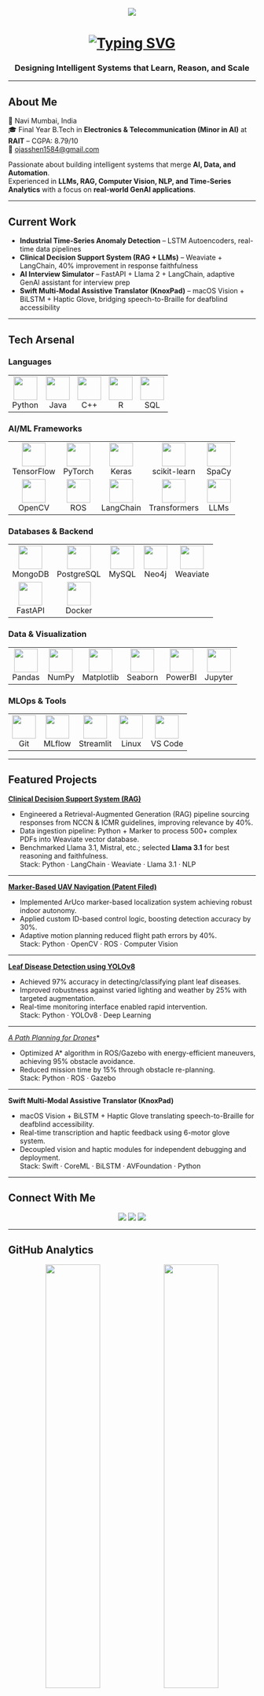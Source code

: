<!-- ========================================================= -->
<!--         Ojas Vinay Shenwai | AI Engineer Portfolio       -->
<!-- ========================================================= -->

<!-- Header Banner -->
<p align="center">
  <img src="https://capsule-render.vercel.app/api?type=rect&color=0:00C6FF,100:0A0A0A&height=80&text=Ojas%20Vinay%20Shenwai&fontAlign=50&fontAlignY=50&fontSize=30&fontColor=ffffff&animation=fadeIn" />
</p>

<h1 align="center">
  <a href="https://github.com/Ojas1584" target="_blank">
    <img src="https://readme-typing-svg.herokuapp.com?font=Fira+Code&size=28&pause=1000&color=00C6FF&center=true&vCenter=true&width=850&lines=AI+Engineer+|+Data+Scientist+|+GenAI+Practitioner" alt="Typing SVG" />
  </a>
</h1>


<h3 align="center">Designing Intelligent Systems that Learn, Reason, and Scale</h3>

---

## About Me

📍 Navi Mumbai, India  
🎓 Final Year B.Tech in **Electronics & Telecommunication (Minor in AI)** at **RAIT** – CGPA: 8.79/10  
📧 [ojasshen1584@gmail.com](mailto:ojasshen1584@gmail.com)  

Passionate about building intelligent systems that merge **AI, Data, and Automation**.  
Experienced in **LLMs, RAG, Computer Vision, NLP, and Time-Series Analytics** with a focus on **real-world GenAI applications**.

---

## Current Work

- **Industrial Time-Series Anomaly Detection** – LSTM Autoencoders, real-time data pipelines  
- **Clinical Decision Support System (RAG + LLMs)** – Weaviate + LangChain, 40% improvement in response faithfulness  
- **AI Interview Simulator** – FastAPI + Llama 2 + LangChain, adaptive GenAI assistant for interview prep  
- **Swift Multi-Modal Assistive Translator (KnoxPad)** – macOS Vision + BiLSTM + Haptic Glove, bridging speech-to-Braille for deafblind accessibility  

---

## Tech Arsenal

### Languages
<table align="center">
<tr>
<td align="center"><img src="https://skillicons.dev/icons?i=python" width="48"/><br>Python</td>
<td align="center"><img src="https://skillicons.dev/icons?i=java" width="48"/><br>Java</td>
<td align="center"><img src="https://skillicons.dev/icons?i=cpp" width="48"/><br>C++</td>
<td align="center"><img src="https://skillicons.dev/icons?i=r" width="48"/><br>R</td>
<td align="center"><img src="https://skillicons.dev/icons?i=sql" width="48"/><br>SQL</td>
</tr>
</table>

### AI/ML Frameworks
<table align="center">
<tr>
<td align="center"><img src="https://skillicons.dev/icons?i=tensorflow" width="48"/><br>TensorFlow</td>
<td align="center"><img src="https://skillicons.dev/icons?i=pytorch" width="48"/><br>PyTorch</td>
<td align="center"><img src="https://skillicons.dev/icons?i=keras" width="48"/><br>Keras</td>
<td align="center"><img src="https://skillicons.dev/icons?i=scikitlearn" width="48"/><br>scikit-learn</td>
<td align="center"><img src="https://skillicons.dev/icons?i=spacy" width="48"/><br>SpaCy</td>
</tr>
<tr>
<td align="center"><img src="https://skillicons.dev/icons?i=opencv" width="48"/><br>OpenCV</td>
<td align="center"><img src="https://skillicons.dev/icons?i=ros" width="48"/><br>ROS</td>
<td align="center"><img src="https://skillicons.dev/icons?i=langchain" width="48"/><br>LangChain</td>
<td align="center"><img src="https://skillicons.dev/icons?i=transformers" width="48"/><br>Transformers</td>
<td align="center"><img src="https://skillicons.dev/icons?i=llama" width="48"/><br>LLMs</td>
</tr>
</table>

### Databases & Backend
<table align="center">
<tr>
<td align="center"><img src="https://skillicons.dev/icons?i=mongodb" width="48"/><br>MongoDB</td>
<td align="center"><img src="https://skillicons.dev/icons?i=postgres" width="48"/><br>PostgreSQL</td>
<td align="center"><img src="https://skillicons.dev/icons?i=mysql" width="48"/><br>MySQL</td>
<td align="center"><img src="https://skillicons.dev/icons?i=neo4j" width="48"/><br>Neo4j</td>
<td align="center"><img src="https://skillicons.dev/icons?i=weaviate" width="48"/><br>Weaviate</td>
</tr>
<tr>
<td align="center"><img src="https://skillicons.dev/icons?i=fastapi" width="48"/><br>FastAPI</td>
<td align="center"><img src="https://skillicons.dev/icons?i=docker" width="48"/><br>Docker</td>
</tr>
</table>

### Data & Visualization
<table align="center">
<tr>
<td align="center"><img src="https://skillicons.dev/icons?i=pandas" width="48"/><br>Pandas</td>
<td align="center"><img src="https://skillicons.dev/icons?i=numpy" width="48"/><br>NumPy</td>
<td align="center"><img src="https://skillicons.dev/icons?i=matplotlib" width="48"/><br>Matplotlib</td>
<td align="center"><img src="https://skillicons.dev/icons?i=seaborn" width="48"/><br>Seaborn</td>
<td align="center"><img src="https://skillicons.dev/icons?i=powerbi" width="48"/><br>PowerBI</td>
<td align="center"><img src="https://skillicons.dev/icons?i=jupyter" width="48"/><br>Jupyter</td>
</tr>
</table>

### MLOps & Tools
<table align="center">
<tr>
<td align="center"><img src="https://skillicons.dev/icons?i=git" width="48"/><br>Git</td>
<td align="center"><img src="https://skillicons.dev/icons?i=mlflow" width="48"/><br>MLflow</td>
<td align="center"><img src="https://skillicons.dev/icons?i=streamlit" width="48"/><br>Streamlit</td>
<td align="center"><img src="https://skillicons.dev/icons?i=linux" width="48"/><br>Linux</td>
<td align="center"><img src="https://skillicons.dev/icons?i=vscode" width="48"/><br>VS Code</td>
</tr>
</table>

---

## Featured Projects

**<a href="https://github.com/Ojas1584/Clinical_Decision_Support_RAG">Clinical Decision Support System (RAG)</a>**  
- Engineered a Retrieval-Augmented Generation (RAG) pipeline sourcing responses from NCCN & ICMR guidelines, improving relevance by 40%.  
- Data ingestion pipeline: Python + Marker to process 500+ complex PDFs into Weaviate vector database.  
- Benchmarked Llama 3.1, Mistral, etc.; selected **Llama 3.1** for best reasoning and faithfulness.  
Stack: Python · LangChain · Weaviate · Llama 3.1 · NLP

---

**<a href="https://github.com/Ojas1584/ArucoMarkerDetectionDrone">Marker-Based UAV Navigation (Patent Filed)</a>**  
- Implemented ArUco marker-based localization system achieving robust indoor autonomy.  
- Applied custom ID-based control logic, boosting detection accuracy by 30%.  
- Adaptive motion planning reduced flight path errors by 40%.  
Stack: Python · OpenCV · ROS · Computer Vision

---

**<a href="https://github.com/Ojas1584/Leaf-Disease-Detection-YOLOv8-">Leaf Disease Detection using YOLOv8</a>**  
- Achieved 97% accuracy in detecting/classifying plant leaf diseases.  
- Improved robustness against varied lighting and weather by 25% with targeted augmentation.  
- Real-time monitoring interface enabled rapid intervention.  
Stack: Python · YOLOv8 · Deep Learning

---

**<a href="https://github.com/Ojas1584/A_star_PathPlanningAlgorithm_Drone">A* Path Planning for Drones</a>**  
- Optimized A* algorithm in ROS/Gazebo with energy-efficient maneuvers, achieving 95% obstacle avoidance.  
- Reduced mission time by 15% through obstacle re-planning.  
Stack: Python · ROS · Gazebo

---

**Swift Multi-Modal Assistive Translator (KnoxPad)**  
- macOS Vision + BiLSTM + Haptic Glove translating speech-to-Braille for deafblind accessibility.  
- Real-time transcription and haptic feedback using 6-motor glove system.  
- Decoupled vision and haptic modules for independent debugging and deployment.  
Stack: Swift · CoreML · BiLSTM · AVFoundation · Python

---

## Connect With Me

<p align="center">
  <a href="mailto:ojasshen1584@gmail.com"><img src="https://img.shields.io/badge/Gmail-0A0A0A?style=for-the-badge&logo=gmail&logoColor=white"/></a>
  <a href="https://www.linkedin.com/in/ojas-s-5322a1297/"><img src="https://img.shields.io/badge/LinkedIn-0A0A0A?style=for-the-badge&logo=linkedin&logoColor=00C6FF"/></a>
  <a href="https://github.com/Ojas1584"><img src="https://img.shields.io/badge/GitHub-0A0A0A?style=for-the-badge&logo=github&logoColor=white"/></a>
</p>

---

## GitHub Analytics

<p align="center">
  <img src="https://github-readme-stats.vercel.app/api?username=Ojas1584&show_icons=true&theme=radical" width="47%" />
  <img src="https://github-readme-streak-stats.herokuapp.com/?user=Ojas1584&theme=radical" width="47%" />
</p>

---

## Fun Fact

<blockquote align="center">
  <h3>“Turning complex data into meaningful intelligence that powers human-like systems.”</h3>
</blockquote>

---

<p align="center">
  <img src="https://capsule-render.vercel.app/api?type=waving&color=0:00C6FF,100:0A0A0A&height=100&section=footer&reversal=true&animation=twinkling"/>
</p>

<p align="center">
  <img src="https://komarev.com/ghpvc/?username=Ojas1584&label=Profile%20Views&color=00C6FF&style=flat" alt="Profile views" />
  <br>
  <i>Last Updated: October 2025</i>
</p>

